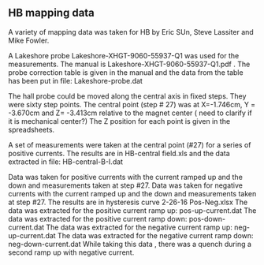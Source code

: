 HB mapping data
--------------

A variety of mapping data was taken for HB by Eric SUn, Steve Lassiter 
and Mike Fowler.

A Lakeshore probe Lakeshore-XHGT-9060-55937-Q1 was used for the measurements.
The manual is Lakeshore-XHGT-9060-55937-Q1.pdf .
The probe correction table is given in the manual and
the data from the table has been put in file: Lakeshore-probe.dat

The hall probe could be moved along the central axis in fixed steps.
They were sixty step points. The central point (step # 27) was 
at X=-1.746cm, Y = -3.670cm and Z= -3.413cm 
relative to the magnet center ( need to clarify if it is mechanical center?)
The Z position for each point is given in the spreadsheets.

A set of measurements were taken at the central point (#27) for
a series of positive currents. The results are in HB-central field.xls
and the data extracted in file: HB-central-B-I.dat

Data was taken for positive currents with the current ramped up
and the down and measurements taken at step #27. Data was taken
for  negative  currents with the current ramped up
and the down and measurements taken at step #27.
The results are in hysteresis curve 2-26-16 Pos-Neg.xlsx
The data was extracted for the positive current ramp up: pos-up-current.dat
The data was extracted for the positive current ramp down: pos-down-current.dat
The data was extracted for the negative current ramp up: neg-up-current.dat
The data was extracted for the negative current ramp down: neg-down-current.dat
While taking this data , there was a quench during a second ramp up with negative current.





